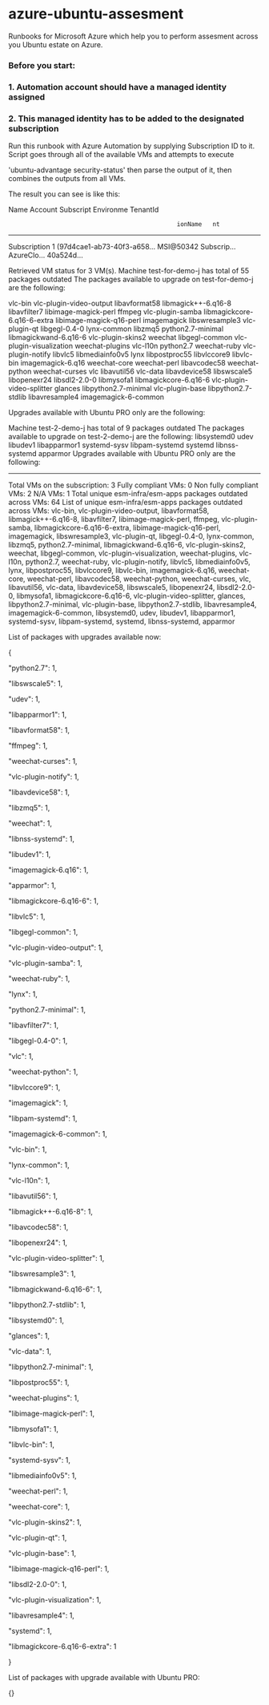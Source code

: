 # azure-ubuntu-assesment
Runbooks for Microsoft Azure which help you to perform assesment across you Ubuntu estate on Azure. 

### Before you start:
### 1. Automation account should have a managed identity assigned
### 2. This managed identity has to be added to the designated subscription

Run this runbook with Azure Automation by supplying Subscription ID to it.
Script goes through all of the available VMs and attempts to execute 

'ubuntu-advantage security-status' then parse the output of it, then combines the outputs from all VMs.

The result you can see is like this:

Name                                     Account   Subscript Environme TenantId

                                                   ionName   nt

----                                     -------   --------- --------- --------

Subscription 1 (97d4cae1-ab73-40f3-a658… MSI@50342 Subscrip… AzureClo… 40a524d…

Retrieved VM status for 3 VM(s).
Machine test-for-demo-j has total of 55 packages outdated
The packages available to upgrade on test-for-demo-j are the following:

vlc-bin vlc-plugin-video-output libavformat58 libmagick++-6.q16-8 libavfilter7 libimage-magick-perl ffmpeg vlc-plugin-samba libmagickcore-6.q16-6-extra libimage-magick-q16-perl imagemagick libswresample3 vlc-plugin-qt libgegl-0.4-0 lynx-common libzmq5 python2.7-minimal libmagickwand-6.q16-6 vlc-plugin-skins2 weechat libgegl-common vlc-plugin-visualization weechat-plugins vlc-l10n python2.7 weechat-ruby vlc-plugin-notify libvlc5 libmediainfo0v5 lynx libpostproc55 libvlccore9 libvlc-bin imagemagick-6.q16 weechat-core weechat-perl libavcodec58 weechat-python weechat-curses vlc libavutil56 vlc-data libavdevice58 libswscale5 libopenexr24 libsdl2-2.0-0 libmysofa1 libmagickcore-6.q16-6 vlc-plugin-video-splitter glances libpython2.7-minimal vlc-plugin-base libpython2.7-stdlib libavresample4 imagemagick-6-common

Upgrades available with Ubuntu PRO only are the following: 

Machine test-2-demo-j has total of 9 packages outdated
The packages available to upgrade on test-2-demo-j are the following:
libsystemd0 udev libudev1 libapparmor1 systemd-sysv libpam-systemd systemd libnss-systemd apparmor
Upgrades available with Ubuntu PRO only are the following: 

--------------------------------------------------------------------------------------------------------------

Total VMs on the subscription: 3
Fully compliant VMs: 0
Non fully compliant VMs: 2
N/A VMs: 1
Total unique esm-infra/esm-apps packages outdated across VMs: 64
List of unique esm-infra/esm-apps packages outdated across VMs: vlc-bin, vlc-plugin-video-output, libavformat58, libmagick++-6.q16-8, libavfilter7, libimage-magick-perl, ffmpeg, vlc-plugin-samba, libmagickcore-6.q16-6-extra, libimage-magick-q16-perl, imagemagick, libswresample3, vlc-plugin-qt, libgegl-0.4-0, lynx-common, libzmq5, python2.7-minimal, libmagickwand-6.q16-6, vlc-plugin-skins2, weechat, libgegl-common, vlc-plugin-visualization, weechat-plugins, vlc-l10n, python2.7, weechat-ruby, vlc-plugin-notify, libvlc5, libmediainfo0v5, lynx, libpostproc55, libvlccore9, libvlc-bin, imagemagick-6.q16, weechat-core, weechat-perl, libavcodec58, weechat-python, weechat-curses, vlc, libavutil56, vlc-data, libavdevice58, libswscale5, libopenexr24, libsdl2-2.0-0, libmysofa1, libmagickcore-6.q16-6, vlc-plugin-video-splitter, glances, libpython2.7-minimal, vlc-plugin-base, libpython2.7-stdlib, libavresample4, imagemagick-6-common, libsystemd0, udev, libudev1, libapparmor1, systemd-sysv, libpam-systemd, systemd, libnss-systemd, apparmor



List of packages with upgrades available now:

{

  "python2.7": 1,

  "libswscale5": 1,

  "udev": 1,

  "libapparmor1": 1,

  "libavformat58": 1,

  "ffmpeg": 1,

  "weechat-curses": 1,

  "vlc-plugin-notify": 1,

  "libavdevice58": 1,

  "libzmq5": 1,

  "weechat": 1,

  "libnss-systemd": 1,

  "libudev1": 1,

  "imagemagick-6.q16": 1,

  "apparmor": 1,

  "libmagickcore-6.q16-6": 1,

  "libvlc5": 1,

  "libgegl-common": 1,

  "vlc-plugin-video-output": 1,

  "vlc-plugin-samba": 1,

  "weechat-ruby": 1,

  "lynx": 1,

  "python2.7-minimal": 1,

  "libavfilter7": 1,

  "libgegl-0.4-0": 1,

  "vlc": 1,

  "weechat-python": 1,

  "libvlccore9": 1,

  "imagemagick": 1,

  "libpam-systemd": 1,

  "imagemagick-6-common": 1,

  "vlc-bin": 1,

  "lynx-common": 1,

  "vlc-l10n": 1,

  "libavutil56": 1,

  "libmagick++-6.q16-8": 1,

  "libavcodec58": 1,

  "libopenexr24": 1,

  "vlc-plugin-video-splitter": 1,

  "libswresample3": 1,

  "libmagickwand-6.q16-6": 1,

  "libpython2.7-stdlib": 1,

  "libsystemd0": 1,

  "glances": 1,

  "vlc-data": 1,

  "libpython2.7-minimal": 1,

  "libpostproc55": 1,

  "weechat-plugins": 1,

  "libimage-magick-perl": 1,

  "libmysofa1": 1,

  "libvlc-bin": 1,

  "systemd-sysv": 1,

  "libmediainfo0v5": 1,

  "weechat-perl": 1,

  "weechat-core": 1,

  "vlc-plugin-skins2": 1,

  "vlc-plugin-qt": 1,

  "vlc-plugin-base": 1,

  "libimage-magick-q16-perl": 1,

  "libsdl2-2.0-0": 1,

  "vlc-plugin-visualization": 1,

  "libavresample4": 1,

  "systemd": 1,

  "libmagickcore-6.q16-6-extra": 1

}



List of packages with upgrade available with Ubuntu PRO:

{}
